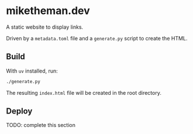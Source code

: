 # miketheman.dev

A static website to display links.

Driven by a `metadata.toml` file and a `generate.py` script to create the HTML.

## Build

With `uv` installed, run:

```bash
./generate.py
```

The resulting `index.html` file will be created in the root directory.

## Deploy

TODO: complete this section
